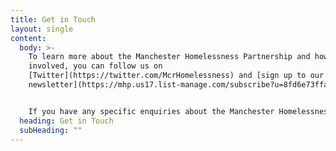 ```yaml
---
title: Get in Touch
layout: single
content:
  body: >-
    To learn more about the Manchester Homelessness Partnership and how to get
    involved, you can follow us on
    [Twitter](https://twitter.com/McrHomelessness) and [sign up to our monthly
    newsletter](https://mhp.us17.list-manage.com/subscribe?u=8fd6e73ffa2daafb4a46d5eb5&id=5ad4233828).


    I﻿f you have any specific enquiries about the Manchester Homelessness Partnership, please email us on info@mhp.org.uk. Please note that it may take us a few weeks to respond.
  heading: Get in Touch
  subHeading: ""
---
```

